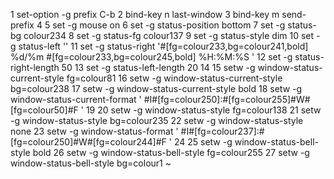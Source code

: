   1 set-option -g prefix C-b
  2 bind-key n last-window
  3 bind-key m send-prefix
  4
  5 set -g mouse on
  6 set -g status-position bottom
  7 set -g status-bg colour234
  8 set -g status-fg colour137
  9 set -g status-style dim
 10 set -g status-left ''
 11 set -g status-right '#[fg=colour233,bg=colour241,bold] %d/%m #[fg=colour233,bg=colour245,bold] %H:%M:%S '
 12 set -g status-right-length 50
 13 set -g status-left-length 20
 14
 15 setw -g window-status-current-style fg=colour81
 16 setw -g window-status-current-style bg=colour238
 17 setw -g window-status-current-style bold
 18 setw -g window-status-current-format ' #I#[fg=colour250]:#[fg=colour255]#W#[fg=colour50]#F '
 19
 20 setw -g window-status-style fg=colour138
 21 setw -g window-status-style bg=colour235
 22 setw -g window-status-style none
 23 setw -g window-status-format ' #I#[fg=colour237]:#[fg=colour250]#W#[fg=colour244]#F '
 24
 25 setw -g window-status-bell-style bold
 26 setw -g window-status-bell-style fg=colour255
 27 setw -g window-status-bell-style bg=colour1
~                                               